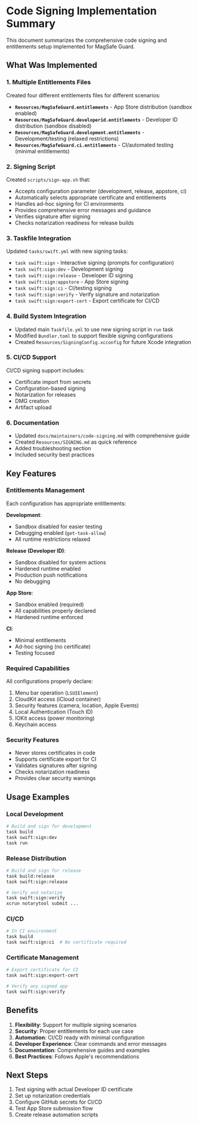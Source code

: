 # Code Signing Implementation Summary

This document summarizes the comprehensive code signing and entitlements setup implemented for MagSafe Guard.

## What Was Implemented

### 1. Multiple Entitlements Files

Created four different entitlements files for different scenarios:

- **`Resources/MagSafeGuard.entitlements`** - App Store distribution (sandbox enabled)
- **`Resources/MagSafeGuard.developerid.entitlements`** - Developer ID distribution (sandbox disabled)
- **`Resources/MagSafeGuard.development.entitlements`** - Development/testing (relaxed restrictions)
- **`Resources/MagSafeGuard.ci.entitlements`** - CI/automated testing (minimal entitlements)

### 2. Signing Script

Created `scripts/sign-app.sh` that:

- Accepts configuration parameter (development, release, appstore, ci)
- Automatically selects appropriate certificate and entitlements
- Handles ad-hoc signing for CI environments
- Provides comprehensive error messages and guidance
- Verifies signature after signing
- Checks notarization readiness for release builds

### 3. Taskfile Integration

Updated `tasks/swift.yml` with new signing tasks:

- `task swift:sign` - Interactive signing (prompts for configuration)
- `task swift:sign:dev` - Development signing
- `task swift:sign:release` - Developer ID signing
- `task swift:sign:appstore` - App Store signing
- `task swift:sign:ci` - CI/testing signing
- `task swift:sign:verify` - Verify signature and notarization
- `task swift:sign:export-cert` - Export certificate for CI/CD

### 4. Build System Integration

- Updated main `Taskfile.yml` to use new signing script in `run` task
- Modified `Bundler.toml` to support flexible signing configurations
- Created `Resources/SigningConfig.xcconfig` for future Xcode integration

### 5. CI/CD Support

CI/CD signing support includes:

- Certificate import from secrets
- Configuration-based signing
- Notarization for releases
- DMG creation
- Artifact upload

### 6. Documentation

- Updated `docs/maintainers/code-signing.md` with comprehensive guide
- Created `Resources/SIGNING.md` as quick reference
- Added troubleshooting section
- Included security best practices

## Key Features

### Entitlements Management

Each configuration has appropriate entitlements:

**Development**:

- Sandbox disabled for easier testing
- Debugging enabled (`get-task-allow`)
- All runtime restrictions relaxed

**Release (Developer ID)**:

- Sandbox disabled for system actions
- Hardened runtime enabled
- Production push notifications
- No debugging

**App Store**:

- Sandbox enabled (required)
- All capabilities properly declared
- Hardened runtime enforced

**CI**:

- Minimal entitlements
- Ad-hoc signing (no certificate)
- Testing focused

### Required Capabilities

All configurations properly declare:

1. Menu bar operation (`LSUIElement`)
2. CloudKit access (iCloud container)
3. Security features (camera, location, Apple Events)
4. Local Authentication (Touch ID)
5. IOKit access (power monitoring)
6. Keychain access

### Security Features

- Never stores certificates in code
- Supports certificate export for CI
- Validates signatures after signing
- Checks notarization readiness
- Provides clear security warnings

## Usage Examples

### Local Development

```bash
# Build and sign for development
task build
task swift:sign:dev
task run
```

### Release Distribution

```bash
# Build and sign for release
task build:release
task swift:sign:release

# Verify and notarize
task swift:sign:verify
xcrun notarytool submit ...
```

### CI/CD

```bash
# In CI environment
task build
task swift:sign:ci  # No certificate required
```

### Certificate Management

```bash
# Export certificate for CI
task swift:sign:export-cert

# Verify any signed app
task swift:sign:verify
```

## Benefits

1. **Flexibility**: Support for multiple signing scenarios
2. **Security**: Proper entitlements for each use case
3. **Automation**: CI/CD ready with minimal configuration
4. **Developer Experience**: Clear commands and error messages
5. **Documentation**: Comprehensive guides and examples
6. **Best Practices**: Follows Apple's recommendations

## Next Steps

1. Test signing with actual Developer ID certificate
2. Set up notarization credentials
3. Configure GitHub secrets for CI/CD
4. Test App Store submission flow
5. Create release automation scripts
